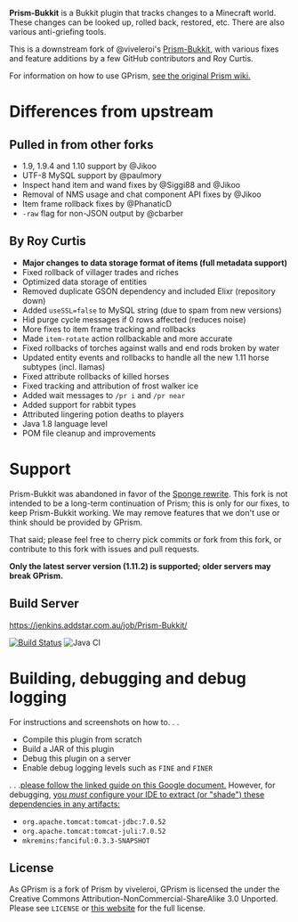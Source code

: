 **Prism-Bukkit** is a Bukkit plugin that tracks changes to a Minecraft world. These changes can be looked
up, rolled back, restored, etc. There are also various anti-griefing tools.

This is a downstream fork of @viveleroi's [Prism-Bukkit][PRISM], with various fixes and feature
additions by a few GitHub contributors and Roy Curtis.

For information on how to use GPrism, [see the original Prism wiki.][WIKI]

# Differences from upstream

## Pulled in from other forks

* 1.9, 1.9.4 and 1.10 support by @Jikoo
* UTF-8 MySQL support by @paulmory
* Inspect hand item and wand fixes by @Siggi88 and @Jikoo
* Removal of NMS usage and chat component API fixes by @Jikoo
* Item frame rollback fixes by @PhanaticD
* `-raw` flag for non-JSON output by @cbarber

## By Roy Curtis

* **Major changes to data storage format of items (full metadata support)**
* Fixed rollback of villager trades and riches
* Optimized data storage of entities
* Removed duplicate GSON dependency and included Elixr (repository down)
* Added `useSSL=false` to MySQL string (due to spam from new versions)
* Hid purge cycle messages if 0 rows affected (reduces noise)
* More fixes to item frame tracking and rollbacks
* Made `item-rotate` action rollbackable and more accurate
* Fixed rollbacks of torches against walls and end rods broken by water
* Updated entity events and rollbacks to handle all the new 1.11 horse subtypes (incl. llamas)
* Fixed attribute rollbacks of killed horses
* Fixed tracking and attribution of frost walker ice
* Added wait messages to `/pr i` and `/pr near`
* Added support for rabbit types
* Attributed lingering potion deaths to players
* Java 1.8 language level
* POM file cleanup and improvements

# Support

Prism-Bukkit was abandoned in favor of the [Sponge rewrite][SPONGE]. This fork is not intended to be
a long-term continuation of Prism; this is only for our fixes, to keep Prism-Bukkit working. We may
remove features that we don't use or think should be provided by GPrism.

That said; please feel free to cherry pick commits or fork from this fork, or contribute to this
fork with issues and pull requests.

**Only the latest server version (1.11.2) is supported; older servers may break GPrism.**

## Build Server

https://jenkins.addstar.com.au/job/Prism-Bukkit/

[![Build Status](https://jenkins.addstar.com.au/buildStatus/icon?job=Prism-Bukkit)](https://jenkins.addstar.com.au/job/Prism-Bukkit/)
![Java CI](https://github.com/AddstarMC/Prism-Bukkit/workflows/Java%20CI/badge.svg)
# Building, debugging and debug logging

For instructions and screenshots on how to. . .

* Compile this plugin from scratch
* Build a JAR of this plugin
* Debug this plugin on a server
* Enable debug logging levels such as `FINE` and `FINER`

. . .[please follow the linked guide on this Google document.][BUILD] However, for debugging, [you
*must* configure your IDE to extract (or "shade") these dependencies in any artifacts:][SHADE]

* `org.apache.tomcat:tomcat-jdbc:7.0.52`
* `org.apache.tomcat:tomcat-juli:7.0.52`
* `mkremins:fanciful:0.3.3-SNAPSHOT`

## License

As GPrism is a fork of Prism by viveleroi, GPrism is licensed the under the Creative Commons
Attribution-NonCommercial-ShareAlike 3.0 Unported. Please see `LICENSE` or [this website][LICENSE]
for the full license.

[PRISM]: https://github.com/prism/Prism-Bukkit
[SPONGE]: https://github.com/prism/Prism
[WIKI]: http://discover-prism.com/wiki/
[BUILD]: https://docs.google.com/document/d/1TTDXG7IZ9M0D2-rzbILAWg1CKjynHK8fNGxbf3W4wBk/view
[SHADE]: http://i.imgur.com/9eqRiwR.png
[LICENSE]: http://creativecommons.org/licenses/by-nc-sa/3.0/us/
